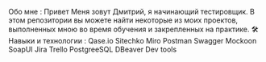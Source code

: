Обо мне :
Привет  Меня зовут Дмитрий, я начинающий тестировщик. В этом репозитории вы можете найти некоторые из моих проектов, выполненных мною во время обучения и закрепленных на практике. 
🛠️ Навыки и технологии :
Qase.io Sitechko Miro Postman Swagger Mockoon SoapUI Jira Trello PostgreeSQL DBeaver Dev tools
